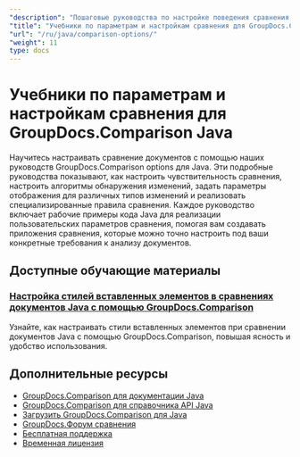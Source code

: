 ```yaml
---
"description": "Пошаговые руководства по настройке поведения сравнения, чувствительности и параметров отображения с помощью GroupDocs.Comparison для Java."
"title": "Учебники по параметрам и настройкам сравнения для GroupDocs.Comparison Java"
"url": "/ru/java/comparison-options/"
"weight": 11
type: docs
---
```

# Учебники по параметрам и настройкам сравнения для GroupDocs.Comparison Java

Научитесь настраивать сравнение документов с помощью наших руководств GroupDocs.Comparison options для Java. Эти подробные руководства показывают, как настроить чувствительность сравнения, настроить алгоритмы обнаружения изменений, задать параметры отображения для различных типов изменений и реализовать специализированные правила сравнения. Каждое руководство включает рабочие примеры кода Java для реализации пользовательских параметров сравнения, помогая вам создавать приложения сравнения, которые можно точно настроить под ваши конкретные требования к анализу документов.

## Доступные обучающие материалы

### [Настройка стилей вставленных элементов в сравнениях документов Java с помощью GroupDocs.Comparison](./groupdocs-comparison-java-custom-inserted-item-styles/)
Узнайте, как настраивать стили вставленных элементов при сравнении документов Java с помощью GroupDocs.Comparison, повышая ясность и удобство использования.

## Дополнительные ресурсы

- [GroupDocs.Comparison для документации Java](https://docs.groupdocs.com/comparison/java/)
- [GroupDocs.Comparison для справочника API Java](https://reference.groupdocs.com/comparison/java/)
- [Загрузить GroupDocs.Comparison для Java](https://releases.groupdocs.com/comparison/java/)
- [GroupDocs.Форум сравнения](https://forum.groupdocs.com/c/comparison)
- [Бесплатная поддержка](https://forum.groupdocs.com/)
- [Временная лицензия](https://purchase.groupdocs.com/temporary-license/)